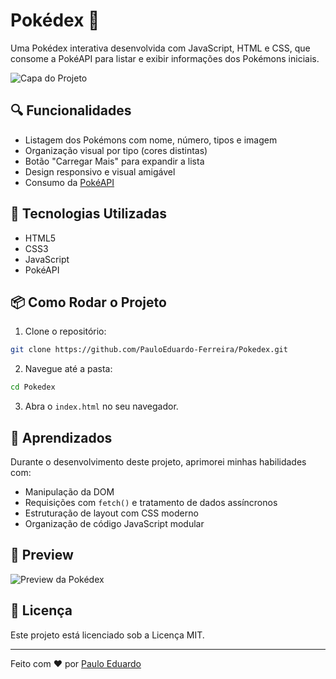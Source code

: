 # Pokédex 🧭

Uma Pokédex interativa desenvolvida com JavaScript, HTML e CSS, que consome a PokéAPI para listar e exibir informações dos Pokémons iniciais.

![Capa do Projeto](./capa.png)

## 🔍 Funcionalidades

- Listagem dos Pokémons com nome, número, tipos e imagem
- Organização visual por tipo (cores distintas)
- Botão "Carregar Mais" para expandir a lista
- Design responsivo e visual amigável
- Consumo da [PokéAPI](https://pokeapi.co/)

## 🚀 Tecnologias Utilizadas

- HTML5
- CSS3
- JavaScript
- PokéAPI

## 📦 Como Rodar o Projeto

1. Clone o repositório:

```bash
git clone https://github.com/PauloEduardo-Ferreira/Pokedex.git
```

2. Navegue até a pasta:

```bash
cd Pokedex
```

3. Abra o `index.html` no seu navegador.

## 🧠 Aprendizados

Durante o desenvolvimento deste projeto, aprimorei minhas habilidades com:

- Manipulação da DOM
- Requisições com `fetch()` e tratamento de dados assíncronos
- Estruturação de layout com CSS moderno
- Organização de código JavaScript modular

## 📸 Preview

![Preview da Pokédex](./capa.png)

## 📄 Licença

Este projeto está licenciado sob a Licença MIT.

---

Feito com ❤️ por [Paulo Eduardo](https://github.com/PauloEduardo-Ferreira)